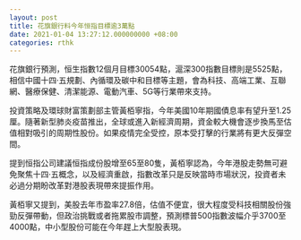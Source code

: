 ```yaml
---
layout: post
title: 花旗銀行料今年恒指目標逾3萬點
date: 2021-01-04 13:27:12.000000000 +08:00
categories: rthk
---
```


花旗銀行預測，恒生指數12個月目標30054點，滬深300指數目標則是5525點，相信中國十四‧五規劃、內循環及碳中和目標等主題，會為科技、高端工業、互聯網、醫療保健、清潔能源、電動汽車、5G等行業帶來支持。

投資策略及環球財富策劃部主管黃栢寧指，今年美國10年期國債息率有望升至1.25厘。隨著新型肺炎疫苗推出，全球或進入新經濟周期，資金較大機會逐步換馬至估值相對吸引的周期性股份。如果疫情完全受控，原本受打擊的行業將有更大反彈空間。

提到恒指公司建議恒指成份股增至65至80隻，黃栢寧認為，今年港股走勢無可避免聚焦十四‧五概念，以及經濟重啟，指數改革只是反映當時市場狀況，投資者未必過分期盼改革對港股表現帶來提振作用。

黃栢寧又提到，美股去年市盈率27.8倍，估值不便宜，很大程度受科技相關股份強勁反彈帶動，但政治挑戰或者拖累股市調整，預測標普500指數波幅介乎3700至4000點，中小型股份可能在今年趕上大型股表現。
